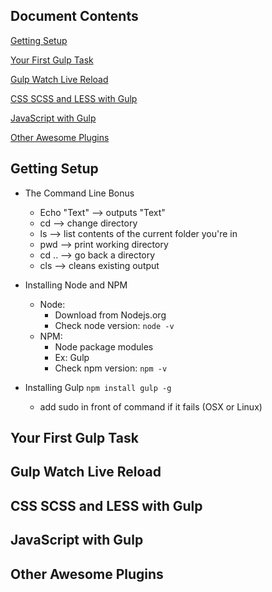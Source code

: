 ## Document Contents

[Getting Setup](getting-setup)

[Your First Gulp Task](your-first-gulp-task)

[Gulp Watch Live Reload](gulp-watch-live-reload)

[CSS SCSS and LESS with Gulp](css-scss-and-less-with-gulp)

[JavaScript with Gulp](javascript-with-gulp)

[Other Awesome Plugins](other-awesome-plugins)

##  Getting Setup

  * The Command Line Bonus
    * Echo "Text" -->  outputs "Text"
    * cd          -->  change directory
    * ls          -->  list contents of the current folder you're in
    * pwd         -->  print working directory
    * cd ..       -->  go back a directory
    * cls         -->  cleans existing output
  
  * Installing Node and NPM
    * Node: 
      * Download from Nodejs.org
      * Check node version:
        `node -v`
    * NPM:
      * Node package modules
      * Ex: Gulp
      * Check npm version:
        `npm -v`
      
  * Installing Gulp
    `npm install gulp -g`
    * add sudo in front of command if it fails (OSX or Linux)
    
## Your First Gulp Task
## Gulp Watch Live Reload
## CSS SCSS and LESS with Gulp
## JavaScript with Gulp
## Other Awesome Plugins


